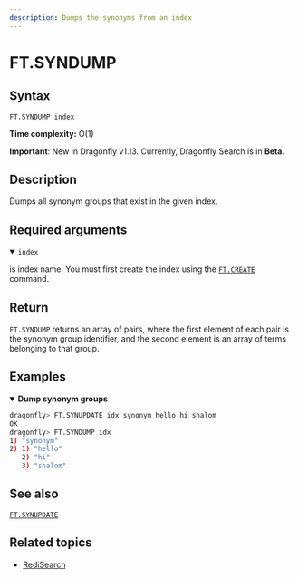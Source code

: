 ```yaml
---
description: Dumps the synonyms from an index
---
```


# FT.SYNDUMP

## Syntax

    FT.SYNDUMP index

**Time complexity:** O(1)

**Important**: New in Dragonfly v1.13. Currently, Dragonfly Search is in **Beta**.

## Description

Dumps all synonym groups that exist in the given index.

## Required arguments

<details open>
<summary><code>index</code></summary>

is index name. You must first create the index using the [`FT.CREATE`](./ft.create.md) command.
</details>

## Return

`FT.SYNDUMP` returns an array of pairs, where the first element of each pair is the synonym group identifier, and the second element is an array of terms belonging to that group.

## Examples

<details open>
<summary><b>Dump synonym groups</b></summary>

```bash
dragonfly> FT.SYNUPDATE idx synonym hello hi shalom
OK
dragonfly> FT.SYNDUMP idx
1) "synonym"
2) 1) "hello"
   2) "hi"
   3) "shalom"
```
</details>

## See also

[`FT.SYNUPDATE`](./ft.synupdate.md)

## Related topics

- [RediSearch](https://redis.io/docs/stack/search)
